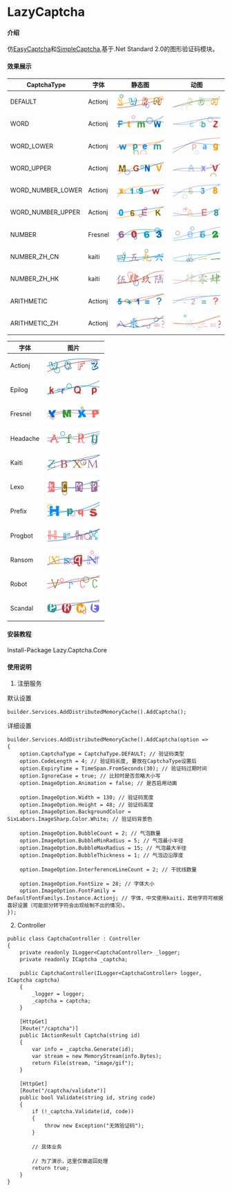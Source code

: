 # LazyCaptcha

#### 介绍
仿[EasyCaptcha](https://gitee.com/ele-admin/EasyCaptcha)和[SimpleCaptcha](https://github.com/1992w/SimpleCaptcha),基于.Net Standard 2.0的图形验证码模块。

#### 效果展示

|  CaptchaType |  字体 |静态图 |  动图|
|---|---|---|---|
|  DEFAULT |Actionj| ![输入图片说明](Images/DEFAULT_N.gif)  | ![输入图片说明](Images/DEFAULT_G.gif) |
|  WORD |Actionj| ![输入图片说明](Images/WORD_N.gif)  | ![输入图片说明](Images/WORD_G.gif) |
|  WORD_LOWER|Actionj| ![输入图片说明](Images/WORD_LOWER_N.gif)  | ![输入图片说明](Images/WORD_LOWER_G.gif) |
|  WORD_UPPER|Actionj| ![输入图片说明](Images/WORD_UPPER_G.gif)  | ![输入图片说明](Images/WORD_UPPER_N.gif) |
|  WORD_NUMBER_LOWER|Actionj| ![输入图片说明](Images/WORD_NUMBER_LOWER_N.gif)  | ![输入图片说明](Images/WORD_NUMBER_LOWER_G.gif) |
|  WORD_NUMBER_UPPER|Actionj| ![输入图片说明](Images/WORD_NUMBER_UPPER_N.gif)  | ![输入图片说明](Images/WORD_NUMBER_UPPER_G.gif) |
|  NUMBER|Fresnel| ![输入图片说明](Images/NUMBER_N.gif)  | ![输入图片说明](Images/NUMBER_G.gif) |
|  NUMBER_ZH_CN|kaiti| ![输入图片说明](Images/NUMBER_ZH_CN.gif)  | ![输入图片说明](Images/NUMBER_ZH_CN_G.gif) |
|  NUMBER_ZH_HK|kaiti| ![输入图片说明](Images/NUMBER_ZH_HK_N.gif)  | ![输入图片说明](Images/NUMBER_ZH_HK_G.gif) |
|  ARITHMETIC|Actionj| ![输入图片说明](Images/ARITHMETIC_N.gif)  | ![输入图片说明](Images/ARITHMETIC_G.gif) |
|  ARITHMETIC_ZH|Actionj| ![输入图片说明](Images/ARITHMETIC_ZH_N.gif)  | ![输入图片说明](Images/ARITHMETIC_ZH_G.gif) |


|  字体 | 图片  |
|---|---|
|  Actionj |  ![输入图片说明](Images/Font_Actionj.gif) |
|  Epilog|  ![输入图片说明](Images/Font_Epilog.gif) |
|  Fresnel|  ![输入图片说明](Images/Font_Fresnel.gif) |
|  Headache|  ![输入图片说明](Images/Font_Headache.gif) |
|  Kaiti|  ![输入图片说明](Images/Font_Kaiti.gif) |
|  Lexo|  ![输入图片说明](Images/Font_Lexo.gif) |
|  Prefix|  ![输入图片说明](Images/Font_Prefix.gif) |
|  Progbot|  ![输入图片说明](Images/Font_Progbot.gif) |
|  Ransom|  ![输入图片说明](Images/Font_Ransom.gif) |
|  Robot|  ![输入图片说明](Images/Font_Robot.gif) |
|  Scandal|  ![输入图片说明](Images/Font_Scandal.gif) |

#### 安装教程
Install-Package Lazy.Captcha.Core

#### 使用说明

1. 注册服务

默认设置
```
builder.Services.AddDistributedMemoryCache().AddCaptcha();
```

详细设置

```
builder.Services.AddDistributedMemoryCache().AddCaptcha(option =>
{
    option.CaptchaType = CaptchaType.DEFAULT; // 验证码类型
    option.CodeLength = 4; // 验证码长度, 要放在CaptchaType设置后
    option.ExpiryTime = TimeSpan.FromSeconds(30); // 验证码过期时间
    option.IgnoreCase = true; // 比较时是否忽略大小写
    option.ImageOption.Animation = false; // 是否启用动画
    
    option.ImageOption.Width = 130; // 验证码宽度
    option.ImageOption.Height = 48; // 验证码高度
    option.ImageOption.BackgroundColor = SixLabors.ImageSharp.Color.White; // 验证码背景色
    
    option.ImageOption.BubbleCount = 2; // 气泡数量
    option.ImageOption.BubbleMinRadius = 5; // 气泡最小半径
    option.ImageOption.BubbleMaxRadius = 15; // 气泡最大半径
    option.ImageOption.BubbleThickness = 1; // 气泡边沿厚度

    option.ImageOption.InterferenceLineCount = 2; // 干扰线数量

    option.ImageOption.FontSize = 28; // 字体大小
    option.ImageOption.FontFamily = DefaultFontFamilys.Instance.Actionj; // 字体，中文使用kaiti，其他字符可根据喜好设置（可能部分转字符会出现绘制不出的情况）。
});
```


2. Controller

```
public class CaptchaController : Controller
{
    private readonly ILogger<CaptchaController> _logger;
    private readonly ICaptcha _captcha;
    
    public CaptchaController(ILogger<CaptchaController> logger, ICaptcha captcha)
    {
        _logger = logger;
        _captcha = captcha;
    }
    
    [HttpGet]
    [Route("/captcha")]
    public IActionResult Captcha(string id)
    {
        var info = _captcha.Generate(id);
        var stream = new MemoryStream(info.Bytes);
        return File(stream, "image/gif");
    }
    
    [HttpGet]
    [Route("/captcha/validate")]
    public bool Validate(string id, string code)
    {
        if (!_captcha.Validate(id, code))
        {
            throw new Exception("无效验证码");
        }
    
        // 具体业务
    
        // 为了演示，这里仅做返回处理
        return true;
    }
}
```
    

    
    
    